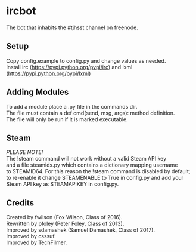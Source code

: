 ircbot
======

The bot that inhabits the #tjhsst channel on freenode.


Setup
-----
Copy config.example to config.py and change values as needed.  
Install irc (https://pypi.python.org/pypi/irc) and lxml (https://pypi.python.org/pypi/lxml)

Adding Modules
--------------
To add a module place a <mod>.py file in the commands dir.  
The file must contain a def cmd(send, msg, args): method definition.  
The file will only be run if it is marked executable.


Steam
-----
*PLEASE NOTE!*  
The !steam command will not work without a valid Steam API key  
and a file steamids.py which contains a dictionary mapping username  
to STEAMID64. For this reason the !steam command is disabled by default;  
to re-enable it change STEAMENABLE to True in config.py and add your  
Steam API key as STEAMAPIKEY in config.py.

Credits
-------
Created by fwilson (Fox Wilson, Class of 2016).  
Rewritten by pfoley (Peter Foley, Class of 2013).  
Improved by sdamashek (Samuel Damashek, Class of 2017).  
Improved by csssuf.  
Improved by TechFilmer.  
